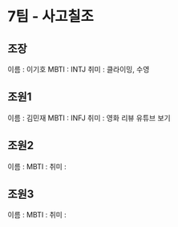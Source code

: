 # 7팀 - 사고칠조

## 조장
이름 : 이기호
MBTI : INTJ
취미 : 클라이밍, 수영

## 조원1
이름 : 김민재
MBTI : INFJ
취미 : 영화 리뷰 유튜브 보기

## 조원2
이름 : 
MBTI : 
취미 : 

## 조원3
이름 : 
MBTI : 
취미 : 